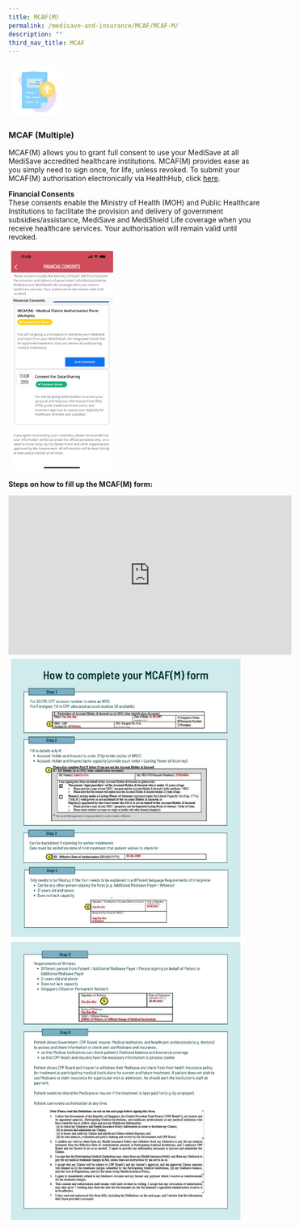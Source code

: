 ```yaml
---
title: MCAF(M)
permalink: /medisave-and-insurance/MCAF/MCAF-M/
description: ""
third_nav_title: MCAF
---
```

<img src="images/mcafsub.png" style="-webkit-tap-highlight-; vertical-align: middle; max-width: 20%; margin: 5px;">

### MCAF (Multiple)

MCAF(M) allows you to grant full consent to use your MediSave at all MediSave accredited healthcare institutions. MCAF(M) provides ease as you simply need to sign once, for life, unless revoked. To submit your MCAF(M) authorisation electronically via HealthHub, click [here](https://eservices.healthhub.sg/PersonalHealth/FinancialConsent).

**Financial Consents**<br>
These consents enable the Ministry of Health (MOH) and Public Healthcare Institutions to facilitate the provision and delivery of government subsidies/assistance, MediSave and MediShield Life coverage when you receive healthcare services. Your authorisation will remain valid until revoked.

<img src="images/mcaf3.png" style="-webkit-tap-highlight-; vertical-align: middle; max-width: 40%; margin: 5px;">

 
**Steps on how to fill up the MCAF(M) form:**

<iframe width="560" height="315" src="https://www.youtube.com/embed/P7tw5vxAERU" title="YouTube video player" frameborder="0" allow="accelerometer; autoplay; clipboard-write; encrypted-media; gyroscope; picture-in-picture" allowfullscreen></iframe>

<img src="images/mcaf7.png" style="-webkit-tap-highlight-; vertical-align: middle; max-width: 90%; margin: 5px;">
<img src="images/mcaf8.png" style="-webkit-tap-highlight-; vertical-align: middle; max-width: 90%; margin: 5px;">